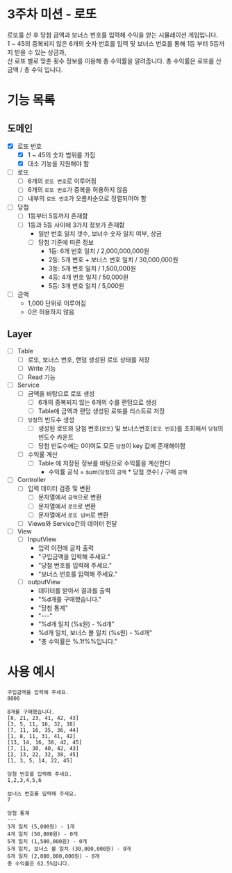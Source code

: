 # 3주차 미션 - 로또
로또를 산 후 당첨 금액과 보너스 번호를 입력해 수익을 얻는 시뮬레이션 게임입니다. <br>
1 ~ 45의 중복되지 않은 6개의 숫자 번호를 입력 및 보너스 번호를 통해 1등 부터 5등까지 받을 수 있는 상금과, <br>
산 로또 별로 맞춘 횟수 정보를 이용해 총 수익률을 알려줍니다. 총 수익률은 로또를 산 금액 / 총 수익 입니다.

# 기능 목록

## 도메인

- [x] 로또 번호
    - [x] 1 ~ 45의 숫자 범위를 가짐
    - [x] 대소 기능을 지원해야 함

- [ ] 로또
    - [ ] 6개의 `로또 번호`로 이루어짐
    - [ ] 6개의 `로또 번호`가 중복을 허용하지 않음
    - [ ] 내부의 `로또 번호`가 오름차순으로 정렬되어야 함

- [ ] 당첨
    - [ ] 1등부터 5등까지 존재함
    - [ ] 1등과 5등 사이에 3가지 정보가 존재함
        - 일반 번호 일치 갯수, 보너수 숫자 일치 여부, 상금
        - [ ] 당첨 기준에 따른 정보
            - 1등: 6개 번호 일치 / 2,000,000,000원
            - 2등: 5개 번호 + 보너스 번호 일치 / 30,000,000원
            - 3등: 5개 번호 일치 / 1,500,000원
            - 4등: 4개 번호 일치 / 50,000원
            - 5등: 3개 번호 일치 / 5,000원
- [ ] 금액
    - 1,000 단위로 이루어짐
    - 0은 허용하지 않음

## Layer
- [ ] Table
    - [ ] 로또, 보너스 번호, 랜덤 생성된 로또 상태를 저장
    - [ ] Write 기능
    - [ ] Read 기능
- [ ] Service
    - [ ] 금액을 바탕으로 로또 생성
        - [ ] 6개의 중복되지 않는 6개의 수를 랜덤으로 생성
        - [ ] Table에 금액과 랜덤 생성된 로또를 리스트로 저장
    - [ ] `당첨`의 빈도수 생성
        - [ ] 생성된 로또와 당첨 번호(`로또`) 및 보너스번호(`로또 번호`)를 조회해서 `당첨`의 빈도수 카운트
        - [ ] 당첨 빈도수에는 0이여도 모든 `당첨`이 key 값에 존재해야함
    - [ ] 수익률 계산
        - [ ] Table 에 저장된 정보를 바탕으로 수익률을 계산한다
            - 수익률 공식 = sum(`당첨`의 `금액` * 당첨 갯수) / 구매 `금액`
- [ ] Controller
    - [ ] 입력 데이터 검증 및 변환
        - [ ] 문자열에서 `금액`으로 변환
        - [ ] 문자열에서 `로또`로 변환
        - [ ] 문자열에서 `로또 넘버`로 변환
    - [ ] Viewe와 Service간의 데이터 전달
- [ ] View
    - [ ] InputView
        - 입력 이전에 글자 출력
        - "구입금액을 입력해 주세요."
        - "당첨 번호를 입력해 주세요."
        - "보너스 번호를 입력해 주세요."
    - [ ] outputView
        - 데이터를 받아서 결과를 출력
        - "%d개를 구매했습니다."
        - "당첨 통계"
        - "---"
        - "%d개 일치 (%s원) - %d개"
        - %d개 일치, 보너스 볼 일치 (%s원) - %d개"
        - "총 수익률은 %.1f%%입니다."

# 사용 예시
```
구입금액을 입력해 주세요.
8000

8개를 구매했습니다.
[8, 21, 23, 41, 42, 43]
[3, 5, 11, 16, 32, 38]
[7, 11, 16, 35, 36, 44]
[1, 8, 11, 31, 41, 42]
[13, 14, 16, 38, 42, 45]
[7, 11, 30, 40, 42, 43]
[2, 13, 22, 32, 38, 45]
[1, 3, 5, 14, 22, 45]

당첨 번호를 입력해 주세요.
1,2,3,4,5,6

보너스 번호를 입력해 주세요.
7

당첨 통계
---
3개 일치 (5,000원) - 1개
4개 일치 (50,000원) - 0개
5개 일치 (1,500,000원) - 0개
5개 일치, 보너스 볼 일치 (30,000,000원) - 0개
6개 일치 (2,000,000,000원) - 0개
총 수익률은 62.5%입니다.
```